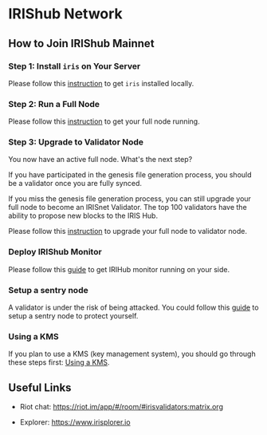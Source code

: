 # IRIShub Network

## How to Join IRIShub Mainnet

### Step 1: Install `iris` on Your Server

Please follow this [instruction](../software/How-to-install-irishub.md) to get `iris` installed locally.

### Step 2: Run a Full Node

Please follow this [instruction](Full-Node.md) to get your full node running.


### Step 3: Upgrade to Validator Node

You now have an active full node. What's the next step? 

If you have participated in the genesis file generation process, you should be a validator once you are fully synced. 

If you miss the genesis file generation process, you can still upgrade your full node to become an IRISnet Validator. The top 100 validators have the ability to propose new blocks to the IRIS Hub. 

Please follow this [instruction](Validator-Node.md) to upgrade your full node to validator node.

### Deploy IRIShub Monitor

Please follow this [guide](../software/monitor.md) to get IRIHub monitor running on your side.

### Setup a sentry node

A validator is under the risk of being attacked. You could follow this [guide](../software/sentry.md) to setup a sentry node to protect yourself.

### Using a KMS
If you plan to use a KMS (key management system), you should go through these steps first: [Using a KMS](../software/kms/kms.md).

##  Useful Links

- Riot chat: <https://riot.im/app/#/room/#irisvalidators:matrix.org>

- Explorer: <https://www.irisplorer.io>